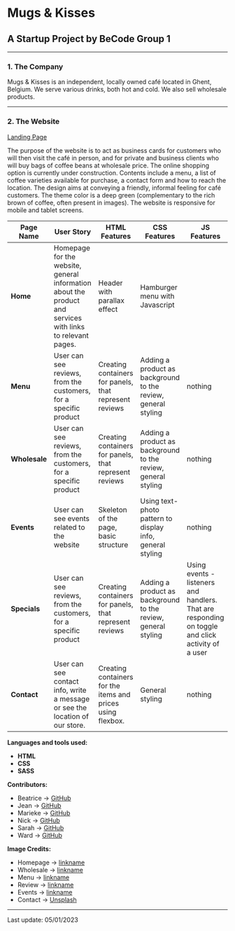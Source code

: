 # Mugs & Kisses

## A Startup Project by BeCode Group 1

---

### 1. The Company

Mugs & Kisses is an independent, locally owned café located in Ghent, Belgium.
We serve various drinks, both hot and cold. We also sell wholesale products.

---

### 2. The Website

[Landing Page](https://becodeorg.github.io/verou-4-the-startup-group-1/)

The purpose of the website is to act as business cards for customers who will then visit the café in person, and for private and business clients who will buy bags of coffee beans at wholesale price. The online shopping option is currently under construction.
Contents include a menu, a list of coffee varieties available for purchase, a contact form and how to reach the location.
The design aims at conveying a friendly, informal feeling for café customers. The theme color is a deep green (complementary to the rich brown of coffee, often present in images). The website is responsive for mobile and tablet screens.


| Page Name | User Story | HTML Features | CSS Features | JS Features |
| --- | --- | --- | --- | --- |
| __Home__ | Homepage for the website, general information about the product and services with links to relevant pages. | Header with parallax effect | Hamburger menu with Javascript |
| __Menu__ | User can see reviews, from the customers, for a specific product | Creating containers for panels, that represent reviews | Adding a product as background to the review, general styling | nothing |
| __Wholesale__ | User can see reviews, from the customers, for a specific product | Creating containers for panels, that represent reviews | Adding a product as background to the review, general styling | nothing |
| __Events__ | User can see events related to the website | Skeleton of the page, basic structure | Using text-photo pattern to display info, general styling | nothing |
| __Specials__ | User can see reviews, from the customers, for a specific product | Creating containers for panels, that represent reviews | Adding a product as background to the review, general styling |  Using events - listeners and handlers. That are responding on toggle and click activity of a user  |
| __Contact__ | User can see contact info, write a message or see the location of our store. | Creating containers for the items and prices using flexbox. | General styling | nothing |


**Languages and tools used:**
- **HTML** 
- **CSS**
- **SASS**

**Contributors:**
- Beatrice -> [GitHub](https://github.com/BiceSchembri)
- Jean -> [GitHub](https://github.com/JeanPinay)
- Marieke -> [GitHub](https://github.com/AmaaniL)
- Nick -> [GitHub](https://github.com/NickMarinade)
- Sarah -> [GitHub](...)
- Ward -> [GitHub](https://github.com/Wardvw)

**Image Credits:**

- Homepage -> [linkname](link)
- Wholesale -> [linkname](link)
- Menu -> [linkname](link)
- Review -> [linkname](link)
- Events -> [linkname](link)
- Contact -> [Unsplash](https://images.unsplash.com/photo-1518975775530-f4dcbbee9672?ixlib=rb-4.0.3&ixid=MnwxMjA3fDB8MHxwaG90by1wYWdlfHx8fGVufDB8fHx8&auto=format&fit=crop&w=1696&q=80)

---

Last update: 05/01/2023
